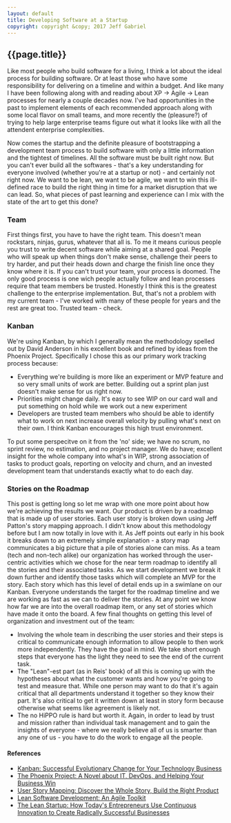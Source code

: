 ```yaml
---
layout: default
title: Developing Software at a Startup
copyright: copyright &copy; 2017 Jeff Gabriel
---
```

## {{page.title}}

Like most people who build software for a living, I think a lot about the ideal process for building software. Or at least those who have some responsibility for delivering on a timeline and within a budget. And like many I have been following along with and reading about XP -> Agile -> Lean processes for nearly a couple decades now. I've had opportunities in the past to implement elements of each recommended approach along with some local flavor on small teams, and more recently the (pleasure?) of trying to help large enterprise teams figure out what it looks like with all the attendent enterprise complexities.

Now comes the startup and the definite pleasure of bootstrapping a development team process to build software with only a little information and the tightest of timelines. All the software must be built right now. But you can't ever build all the softwares - that's a key understanding for everyone involved (whether you're at a startup or not) - and certainly not right now. We want to be lean, we want to be agile, we want to win this ill-defined race to build the right thing in time for a market disruption that we can lead. So, what pieces of past learning and experience can I mix with the state of the art to get this done? 
### Team
First things first, you have to have the right team. This doesn't mean rockstars, ninjas, gurus, whatever that all is. To me it means curious people you trust to write decent software while aiming at a shared goal. People who will speak up when things don't make sense, challenge their peers to try harder, and put their heads down and charge the finish line once they know where it is. If you can't trust your team, your process is doomed. The only good process is one wich people actually follow and lean processes require that team members be trusted. Honestly I think this is the greatest challenge to the enterprise implementation. But, that's not a problem with my current team - I've worked with many of these people for years and the rest are great too. Trusted team - check.

### Kanban
We're using Kanban, by which I generally mean the methodology spelled out by David Anderson in his excellent book and refined by ideas from the Phoenix Project. Specifically I chose this as our primary work tracking process because:
- Everything we're building is more like an experiment or MVP feature and so very small units of work are better. Building out a sprint plan just doesn't make sense for us right now. 
- Priorities might change daily. It's easy to see WIP on our card wall and put something on hold while we work out a new experiment
- Developers are trusted team members who should be able to identify what to work on next increase overall velocity by pulling what's next on their own. I think Kanban encourages this high trust environment.

To put some perspecitve on it from the 'no' side; we have no scrum, no sprint review, no estimation, and no project manager. We do have; excellent insight for the whole company into what's in WIP, strong association of tasks to product goals, reporting on velocity and churn, and an invested development team that understands exactly what to do each day.

### Stories on the Roadmap
This post is getting long so let me wrap with one more point about how we're achieving the results we want. Our product is driven by a roadmap that is made up of user stories. Each user story is broken down using Jeff Patton's story mapping approach. I didn't know about this methodology before but I am now totally in love with it. As Jeff points out early in his book it breaks down to an extremely simple explanation - a story map communicates a big picture that a pile of stories alone can miss. As a team (tech and non-tech alike) our organization has worked through the user-centric activities which we chose for the near term roadmap to identify all the stories and their associated tasks. As we start development we break it down further and identify those tasks which will complete an MVP for the story. Each story which has this level of detail ends up in a swimlane on our Kanban. Everyone understands the target for the roadmap timeline and we are working as fast as we can to deliver the stories. At any point we know how far we are into the overall roadmap item, or any set of stories which have made it onto the board. 
A few final thoughts on getting this level of organization and investment out of the team:
- Involving the whole team in describing the user stories and their steps is critical to communicate enough information to allow people to then work more independently. They have the goal in mind. We take short enough steps that everyone has the light they need to see the end of the current task.
- The "Lean"-est part (as in Reis' book) of all this is coming up with the hypotheses about what the customer wants and how you're going to test and measure that. While one person may want to do that it's again critical that all departments understand it together so they know their part. It's also critical to get it written down at least in story form because otherwise what seems like agreement is likely not.
- The no HiPPO rule is hard but worth it. Again, in order to lead by trust and mission rather than individual task management and to gain the insights of everyone - where we really believe all of us is smarter than any one of us - you have to do the work to engage all the people. 
#### References
- <a target="_blank" href="https://www.amazon.com/gp/product/0984521402/ref=as_li_tl?ie=UTF8&camp=1789&creative=9325&creativeASIN=0984521402&linkCode=as2&tag=jeffgabriel-20&linkId=c959c0f3299a576a77eb08a43cc1b8ec">Kanban: Successful Evolutionary Change for Your Technology Business</a><img src="//ir-na.amazon-adsystem.com/e/ir?t=jeffgabriel-20&l=am2&o=1&a=0984521402" width="1" height="1" border="0" alt="" style="border:none !important; margin:0px !important;" />
- <a target="_blank" href="https://www.amazon.com/gp/product/0988262509/ref=as_li_tl?ie=UTF8&camp=1789&creative=9325&creativeASIN=0988262509&linkCode=as2&tag=jeffgabriel-20&linkId=36821ca81ec2e4ecaa57d2e828de0420">The Phoenix Project: A Novel about IT, DevOps, and Helping Your Business Win</a><img src="//ir-na.amazon-adsystem.com/e/ir?t=jeffgabriel-20&l=am2&o=1&a=0988262509" width="1" height="1" border="0" alt="" style="border:none !important; margin:0px !important;" />
- <a target="_blank" href="https://www.amazon.com/gp/product/1491904909/ref=as_li_tl?ie=UTF8&camp=1789&creative=9325&creativeASIN=1491904909&linkCode=as2&tag=jeffgabriel-20&linkId=708f8aad70fac0d787a7b52deefb9b9b">User Story Mapping: Discover the Whole Story, Build the Right Product</a><img src="//ir-na.amazon-adsystem.com/e/ir?t=jeffgabriel-20&l=am2&o=1&a=1491904909" width="1" height="1" border="0" alt="" style="border:none !important; margin:0px !important;" />
- <a target="_blank" href="https://www.amazon.com/gp/product/0321150783/ref=as_li_tl?ie=UTF8&camp=1789&creative=9325&creativeASIN=0321150783&linkCode=as2&tag=jeffgabriel-20&linkId=324ec651a72c0763d269e68c2b0a5c23">Lean Software Development: An Agile Toolkit</a><img src="//ir-na.amazon-adsystem.com/e/ir?t=jeffgabriel-20&l=am2&o=1&a=0321150783" width="1" height="1" border="0" alt="" style="border:none !important; margin:0px !important;" />
- <a target="_blank" href="https://www.amazon.com/gp/product/0307887898/ref=as_li_tl?ie=UTF8&camp=1789&creative=9325&creativeASIN=0307887898&linkCode=as2&tag=jeffgabriel-20&linkId=355634d22a0b7eaf57d012f5fa407c3b">The Lean Startup: How Today's Entrepreneurs Use Continuous Innovation to Create Radically Successful Businesses</a><img src="//ir-na.amazon-adsystem.com/e/ir?t=jeffgabriel-20&l=am2&o=1&a=0307887898" width="1" height="1" border="0" alt="" style="border:none !important; margin:0px !important;" />
